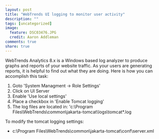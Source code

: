 ```yaml
---
layout: post
title: "WebTrends UI logging to monitor user activity"
description: ""
tags: [uncategorized]
image:
  feature: DSC03476.JPG
  credit: Aaron Addleman
comments: true
share: true
---
```



<p>WebTrends Analytics 8.x is a Windows based log analyzer to produce graphs and reports of your website traffic. As your users are generating reports, it is helpful to find out what they are doing. Here is how you can accomplish this task:
</p>
<ol>
<li>Goto 'System Managment -&gt; Role Settings'</li>
<li>Click on UI Server</li>
<li>Enable 'Use local settings'</li>
<li>Place a checkbox in 'Enable Tomcat logging'</li>
<li>The log files are located in: 'c:\Program Files\WebTrends\common\jakarta-tomcat\logs\tomcat*.log</li>
</ol>
To modify the tomcat logging settings:
<ul>
<li>c:\Program Files\WebTrends\common\jakarta-tomcat\conf\server.xml</li>
</ul>
